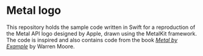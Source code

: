 # Metal logo

This repository holds the sample code written in Swift for a reproduction of the Metal API logo designed by Apple, drawn using the MetalKit framework. The code is inspired and also contains code from the book [_Metal by Example_][1] by Warren Moore.

[1]:	http://metalbyexample.com